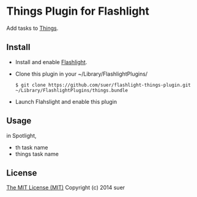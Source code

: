 Things Plugin for Flashlight
====================================

Add tasks to [Things](https://culturedcode.com/things/).

Install
--------------

* Install and enable [Flashlight](https://github.com/nate-parrott/Flashlight/).
* Clone this plugin in your ~/Library/FlashlightPlugins/

    ```
    $ git clone https://github.com/suer/flashlight-things-plugin.git ~/Library/FlashlightPlugins/things.bundle
    ```

* Launch Flahslight and enable this plugin

Usage
--------------

in Spotlight,

* th task name
* things task name

License
-------------------------------
[The MIT License (MIT)](http://opensource.org/licenses/mit-license)
Copyright (c) 2014 suer
